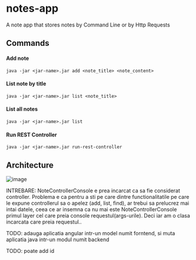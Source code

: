 # notes-app

A note app that stores notes by Command Line or by Http Requests

## Commands

#### Add note
```shell
java -jar <jar-name>.jar add <note_title> <note_content>
```
#### List note by title
```shell
java -jar <jar-name>.jar list <note_title>
```
#### List all notes
```shell
java -jar <jar-name>.jar list
```
#### Run REST Controller
```shell
java -jar <jar-name>.jar run-rest-controller
```


## Architecture

![image](https://user-images.githubusercontent.com/111562058/186026901-c6a42e5d-6e32-4ac9-ba28-5734883b280c.png)


INTREBARE: NoteControllerConsole e prea incarcat ca sa fie considerat controller. Problema e ca pentru a sti pe care dintre functionalitatile pe care le expune controllerul sa o apelez (add, list, find), ar trebui sa prelucrez mai intai datele, ceea ce ar insemna ca nu mai este NoteControllerConsole primul layer cel care preia console requestul(args-urile). Deci iar am o clasa incarcata care preia requestul..

TODO: adauga aplicatia angular intr-un model numit forntend, si muta aplicatia java intr-un modul numit backend

TODO: poate add id
